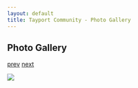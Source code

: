 ```yaml
---
layout: default
title: Tayport Community - Photo Gallery
---
```

## Photo Gallery

[prev](http://tayport.org.uk/photo/321) [next](http://tayport.org.uk/photo/323)

![ ](http://tayport.org.uk/media/322.jpg " ")

